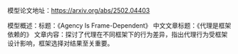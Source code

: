 模型论文地址：https://arxiv.org/abs/2502.04403

模型概述：标题：《Agency Is Frame-Dependent》
中文文章标题：《代理是框架依赖的》
文章内容：探讨了代理在不同框架下的行为差异，指出代理行为受框架设计影响，框架选择对结果至关重要。
